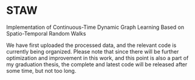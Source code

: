 # STAW
Implementation of Continuous-Time Dynamic Graph Learning Based on Spatio-Temporal Random Walks

We have first uploaded the processed data, and the relevant code is currently being organized. Please note that since there will be further optimization and improvement in this work, and this point is also a part of my graduation thesis, the complete and latest code will be released after some time, but not too long.
